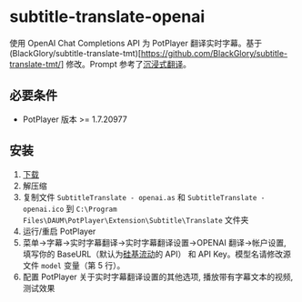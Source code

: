 # subtitle-translate-openai

使用 OpenAI Chat Completions API 为 PotPlayer 翻译实时字幕。基于 (BlackGlory/subtitle-translate-tmt)[https://github.com/BlackGlory/subtitle-translate-tmt/] 修改。Prompt 参考了[沉浸式翻译](https://immersivetranslate.com/)。

## 必要条件

- PotPlayer 版本 >= 1.7.20977

## 安装

1. [下载](https://github.com/p3psi-boo/subtitle-translate-openai/archive/master.zip)
2. 解压缩
3. 复制文件 `SubtitleTranslate - openai.as` 和 `SubtitleTranslate - openai.ico` 到 `C:\Program Files\DAUM\PotPlayer\Extension\Subtitle\Translate` 文件夹
4. 运行/重启 PotPlayer
5. 菜单->字幕->实时字幕翻译->实时字幕翻译设置->OPENAI 翻译->帐户设置, 填写你的 BaseURL（默认为[硅基流动](https://docs.siliconflow.cn/)的 API） 和 API Key。模型名请修改源文件 `model` 变量（第 5 行）。
6. 配置 PotPlayer 关于实时字幕翻译设置的其他选项, 播放带有字幕文本的视频, 测试效果
